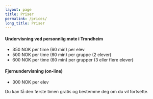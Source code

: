 ```yaml
---
layout: page
title: Priser
permalink: /prices/
long_title: Priser
---
```

#### Undervisning ved personnlig møte i Trondheim

* 350 NOK per time (60 min) per elev
* 500 NOK per time (60 min) per gruppe (2 elever)
* 600 NOK per time (60 min) per grupper (3 eller flere elever)

#### Fjernundervisning (on-line)

* 300 NOK per elev

Du kan få den første timen gratis og bestemme deg om du vil fortsette.

